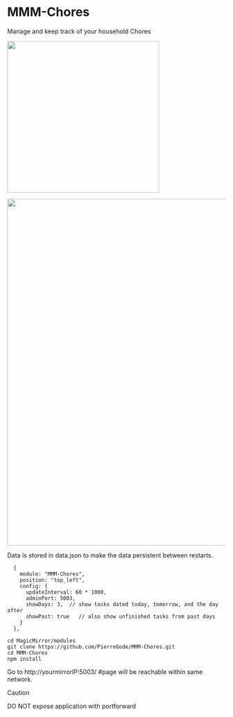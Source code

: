 # MMM-Chores
Manage and keep track of your household Chores
<p>
  
<img src="https://github.com/user-attachments/assets/88849ed9-0961-4aeb-a2f3-66e0d91f16a8" width="350" />
<p></p>


<img src="https://github.com/user-attachments/assets/258844d6-6457-4b48-ac64-af637ec059a4" width="800" />





Data is stored in data.json to make the data persistent between restarts.


```
  {
    module: "MMM-Chores",
    position: "top_left",
    config: {
      updateInterval: 60 * 1000,
      adminPort: 5003,
      showDays: 3,  // show tasks dated today, tomorrow, and the day after
      showPast: true   // also show unfinished tasks from past days
    }
  },
```

```
cd MagicMirror/modules
git clone https://github.com/PierreGode/MMM-Chores.git
cd MMM-Chores
npm install
```


Go to http://yourmirrorIP:5003/ #page will be reachable within same network.
> [!CAUTION]
> DO NOT expose application with portforward



